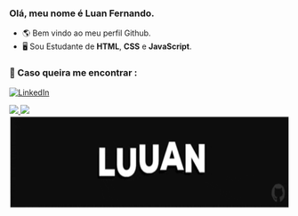 ### Olá, meu nome é Luan Fernando.
- 🌎 Bem vindo ao meu perfil Github.
- 🖥️ Sou Estudante de <strong>HTML</strong>, <strong>CSS</strong> e <strong>JavaScript</strong>.


### 💌 Caso queira me encontrar :

<a href="https://www.linkedin.com/in/luan-fernando/" target="_blank"><img src="https://img.shields.io/badge/LinkedIn-0077B5?style=for-the-badge&logo=linkedin&logoColor=white" alt="LinkedIn"></a>

<div>
  <a href="https://github.com/Luuan11">
  <img height="160em" src="https://github-readme-stats.vercel.app/api?username=Luuan11&show_icons=true&theme=dark&include_all_commits=true&count_private=true"/>
  <img height="160em" src="https://github-readme-stats.vercel.app/api/top-langs/?username=Luuan11&layout=compact&langs_count=7&theme=dark"/>
</div>

 <img src="Luuan.gif" height="168px"/> 


 
